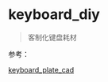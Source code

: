 # keyboard_diy
> 客制化键盘耗材

参考：

[keyboard_plate_cad](https://gitee.com/xuebinstudy/keyboard_plate_cad)

